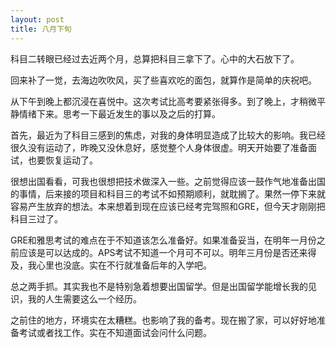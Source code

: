 ```yaml
---
layout: post
title: 八月下旬
---
```


科目二转眼已经过去近两个月，总算把科目三拿下了。心中的大石放下了。

回来补了一觉，去海边吹吹风，买了些喜欢吃的面包，就算作是简单的庆祝吧。

从下午到晚上都沉浸在喜悦中。这次考试比高考要紧张得多。到了晚上，才稍微平静情绪下来。思考一下最近发生的事以及之后的打算。

首先，最近为了科目三感到的焦虑，对我的身体明显造成了比较大的影响。我已经很久没有运动了，昨晚又没休息好，感觉整个人身体很虚。明天开始要了准备面试，也要恢复运动了。

很想出国看看，可我也很想把技术做深入一些。之前觉得应该一鼓作气地准备出国的事情，后来接的项目和科目三的考试不如预期顺利，就耽搁了。果然一停下来就容易产生放弃的想法。本来想着到现在应该已经考完驾照和GRE，但今天才刚刚把科目三过了。

GRE和雅思考试的难点在于不知道该怎么准备好。如果准备妥当，在明年一月份之前应该是可以达成的。APS考试不知道一个月可不可以。明年三月份是否还来得及，我心里也没底。实在不行就准备后年的入学吧。

总之两手抓。其实我也不是特别急着想要出国留学。但是出国留学能增长我的见识，我的人生需要这么一个经历。

之前住的地方，环境实在太糟糕。也影响了我的备考。现在搬了家，可以好好地准备考试或者找工作。实在不知道面试会问什么问题。

